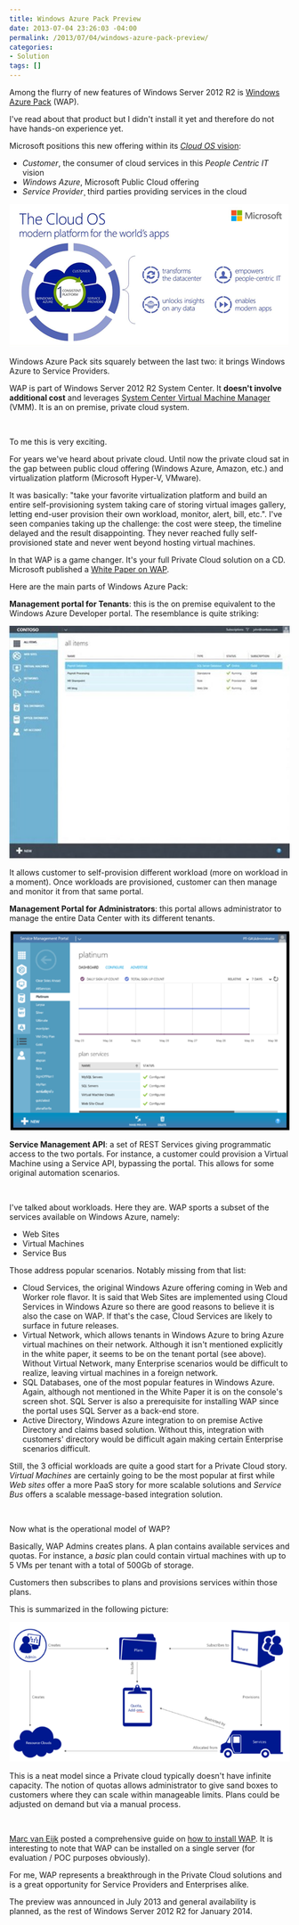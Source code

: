 ```yaml
---
title: Windows Azure Pack Preview
date: 2013-07-04 23:26:03 -04:00
permalink: /2013/07/04/windows-azure-pack-preview/
categories:
- Solution
tags: []
---
```

<p>Among the flurry of new features of Windows Server 2012 R2 is <a href="http://www.microsoft.com/en-us/server-cloud/windows-azure-pack.aspx">Windows Azure Pack</a> (WAP).
</p><p>I've read about that product but I didn't install it yet and therefore do not have hands-on experience yet.
</p><p>Microsoft positions this new offering within its <a href="http://www.microsoft.com/en-us/server-cloud/cloud-os/default.aspx"><em>Cloud OS </em>vision</a>:
</p><ul><li><em>Customer</em>, the consumer of cloud services in this <em>People Centric IT</em> vision
</li><li><em>Windows Azure</em>, Microsoft Public Cloud offering
</li><li><em>Service Provider</em>¸ third parties providing services in the cloud
</li></ul><p><img src="/assets/2013/7/windows-azure-pack-preview/070513_0417_windowsazur1.png" alt="" />
	</p><p>Windows Azure Pack sits squarely between the last two:  it brings Windows Azure to Service Providers.
</p><p>WAP is part of Windows Server 2012 R2 System Center.  It <strong>doesn't involve additional cost</strong> and leverages <a href="http://technet.microsoft.com/en-us/library/gg610610.aspx">System Center Virtual Machine Manager</a> (VMM).  It is an on premise, private cloud system.
</p><p>
 </p><p>To me this is very exciting.
</p><p>For years we've heard about private cloud.  Until now the private cloud sat in the gap between public cloud offering (Windows Azure, Amazon, etc.) and virtualization platform (Microsoft Hyper-V, VMware).
</p><p>It was basically:  "take your favorite virtualization platform and build an entire self-provisioning system taking care of storing virtual images gallery, letting end-user provision their own workload, monitor, alert, bill, etc.".  I've seen companies taking up the challenge:  the cost were steep, the timeline delayed and the result disappointing.  They never reached fully self-provisioned state and never went beyond hosting virtual machines.
</p><p>In that WAP is a game changer.  It's your full Private Cloud solution on a CD.  Microsoft published a <a href="http://download.microsoft.com/download/0/1/C/01C728DF-B1DD-4A9E-AC5A-2C565AA37730/Windows_Azure_Pack_White_Paper.pdf">White Paper on WAP</a>.
</p><p>Here are the main parts of Windows Azure Pack:
</p><p><strong>Management portal for Tenants</strong>:  this is the on premise equivalent to the Windows Azure Developer portal.  The resemblance is quite striking:
</p><p><img src="/assets/2013/7/windows-azure-pack-preview/070513_0417_windowsazur2.jpg" alt="" />
	</p><p>It allows customer to self-provision different workload (more on workload in a moment).  Once workloads are provisioned, customer can then manage and monitor it from that same portal.
</p><p><strong>Management Portal for Administrators</strong>:  this portal allows administrator to manage the entire Data Center with its different tenants.
</p><p><img src="/assets/2013/7/windows-azure-pack-preview/070513_0417_windowsazur3.png" alt="" />
	</p><p><strong>Service Management API</strong>:  a set of REST Services giving programmatic access to the two portals.  For instance, a customer could provision a Virtual Machine using a Service API, bypassing the portal.  This allows for some original automation scenarios.
</p><p>
 </p><p>I've talked about workloads.  Here they are.  WAP sports a subset of the services available on Windows Azure, namely:
</p><ul><li>Web Sites
</li><li>Virtual Machines
</li><li>Service Bus
</li></ul><p>Those address popular scenarios.  Notably missing from that list:
</p><ul><li>Cloud Services, the original Windows Azure offering coming in Web and Worker role flavor.   It is said that Web Sites are implemented using Cloud Services in Windows Azure so there are good reasons to believe it is also the case on WAP.  If that's the case, Cloud Services are likely to surface in future releases.
</li><li>Virtual Network, which allows tenants in Windows Azure to bring Azure virtual machines on their network.  Although it isn't mentioned explicitly in the white paper, it seems to be on the tenant portal (see above).  Without Virtual Network, many Enterprise scenarios would be difficult to realize, leaving virtual machines in a foreign network.
</li><li>SQL Databases, one of the most popular features in Windows Azure.  Again, although not mentioned in the White Paper it is on the console's screen shot.  SQL Server is also a prerequisite for installing WAP since the portal uses SQL Server as a back-end store.
</li><li>Active Directory, Windows Azure integration to on premise Active Directory and claims based solution.  Without this, integration with customers' directory would be difficult again making certain Enterprise scenarios difficult.
</li></ul><p>Still, the 3 official workloads are quite a good start for a Private Cloud story.  <em>Virtual Machines</em> are certainly going to be the most popular at first while <em>Web sites</em> offer a more PaaS story for more scalable solutions and <em>Service Bus</em> offers a scalable message-based integration solution.
</p><p>
 </p><p>Now what is the operational model of WAP?
</p><p>Basically, WAP Admins creates plans.  A plan contains available services and quotas.  For instance, a <em>basic </em>plan could contain virtual machines with up to 5 VMs per tenant with a total of 500Gb of storage.
</p><p>Customers then subscribes to plans and provisions services within those plans.
</p><p>This is summarized in the following picture:
</p><p><img src="/assets/2013/7/windows-azure-pack-preview/070513_0417_windowsazur4.png" alt="" />
	</p><p>This is a neat model since a Private cloud typically doesn't have infinite capacity.  The notion of quotas allows administrator to give sand boxes to customers where they can scale within manageable limits.  Plans could be adjusted on demand but via a manual process.
</p><p>
 </p><p><a href="http://www.hyper-v.nu/archives/author/marcve/">Marc van Eijk</a> posted a comprehensive guide on <a href="http://www.hyper-v.nu/archives/marcve/2013/02/installing-and-configuring-windows-azure-for-windows-server-part-1/">how to install WAP</a>.  It is interesting to note that WAP can be installed on a single server (for evaluation / POC purposes obviously).
</p><p>For me, WAP represents a breakthrough in the Private Cloud solutions and is a great opportunity for Service Providers and Enterprises alike.
</p><p>The preview was announced in July 2013 and general availability is planned, as the rest of Windows Server 2012 R2 for January 2014.</p>